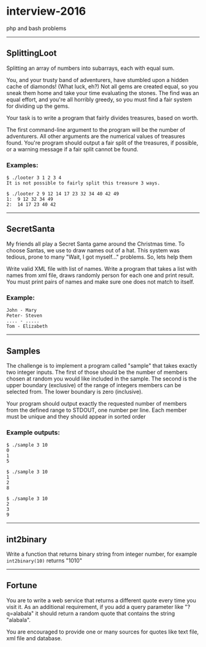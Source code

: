 # interview-2016
php and bash problems

* * *

## SplittingLoot
Splitting an array of numbers into subarrays, each with equal sum.

You, and your trusty band of adventurers, have stumbled upon a hidden cache of diamonds! (What luck, eh?) Not all gems are created equal, so you sneak them home and take your time evaluating the stones. The find was an equal effort, and you're all horribly greedy, so you must find a fair system for dividing up the gems.

Your task is to write a program that fairly divides treasures, based on worth.

The first command-line argument to the program will be the number of adventurers. All other arguments are the numerical values of treasures found. You're program should output a fair split of the treasures, if possible, or a warning message if a fair split cannot be found.

### Examples:

~~~~
$ ./looter 3 1 2 3 4
It is not possible to fairly split this treasure 3 ways.
~~~~

~~~~
$ ./looter 2 9 12 14 17 23 32 34 40 42 49
1:  9 12 32 34 49
2:  14 17 23 40 42
~~~~

* * *

## SecretSanta

My friends all play a Secret Santa game around the Christmas time. To choose Santas, we use to draw names out of a hat. This system was tedious, prone to many "Wait, I got myself..." problems.
So, lets help them

Write valid XML file with list of names.
Write a program that takes a list with names from xml file, draws randomly person for each one and print result.
You must print pairs of names and make sure one does not match to itself.

### Example:

~~~~
John - Mary
Peter- Steven
.... - .....
Tom - Elizabeth
~~~~

* * *

## Samples

The challenge is to implement a program called "sample" that takes exactly two integer inputs. The first of those should be the number of members chosen at random you would like included in the sample. The second is the upper boundary (exclusive) of the range of integers members can be selected from. The lower boundary is zero (inclusive).

Your program should output exactly the requested number of members from the defined range to STDOUT, one number per line. Each member must be unique and they should appear in sorted order

### Example outputs:

~~~~
$ ./sample 3 10
0
1
5
~~~~

~~~~
$ ./sample 3 10
1
2
8
~~~~

~~~~
$ ./sample 3 10
2
3
9
~~~~

* * *

## int2binary

Write a function that returns binary string from integer number, for example `int2binary(10)` returns "1010"

* * *

## Fortune

You are to write a web service that returns a different quote every time you visit it. As an additional requirement, if you add a query parameter like "?q=alabala" it should return a random quote that contains the string "alabala". 

You are encouraged to provide one or many sources for quotes like text file, xml file and database.
